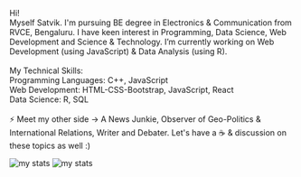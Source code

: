 Hi!
<br>
Myself Satvik. I'm pursuing BE degree in Electronics & Communication from RVCE, Bengaluru. I have keen interest in Programming, Data Science, Web Development and Science & Technology. I’m currently working on Web Development (using JavaScript) & Data Analysis (using R).
<br><br>
My Technical Skills:
<br>
Programming Languages: C++, JavaScript
<br>
Web Development: HTML-CSS-Bootstrap, JavaScript, React
<br>
Data Science: R, SQL
<br><br>
⚡ Meet my other side -> A News Junkie, Observer of Geo-Politics & International Relations, Writer and Debater. Let's have a ☕ & discussion on these topics as well :)
<br>
<p>
  <img src="https://github-readme-stats.vercel.app/api?username=satviktiwari&&show_icons=true&theme=algolia" title="my stats">
  <img src="https://github-readme-stats.vercel.app/api/top-langs/?username=satviktiwari&&show_icons=true&title_color=ffffff&icon_color=bb2acf&text_color=daf7dc&bg_color=151515"  title="my stats">
</p>
